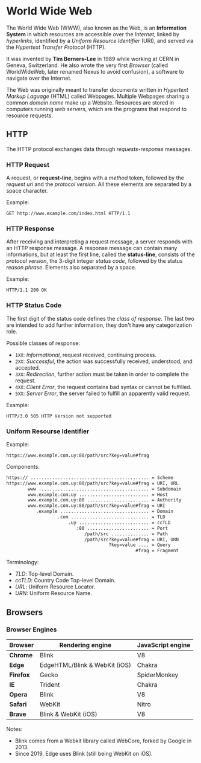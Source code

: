 # World Wide Web

The World Wide Web (WWW), also known as the Web, is an **Information System** in which resources are accessible over the *Internet*, linked by *hyperlinks*, identified by a *Uniform Resource Identifier* (URI), and served via the *Hypertext Transfer Protocol* (HTTP).

It was invented by **Tim Berners-Lee** in 1989 while working at CERN in Geneva, Switzerland. He also wrote the very first *Browser* (called WorldWideWeb, later renamed Nexus to avoid confusion), a software to navigate over the Internet.

The Web was originally meant to transfer documents written in *Hypertext Markup Laguage* (HTML) called Webpages. Multiple Webpages sharing a common *domain name* make up a Website. Resources are stored in computers running *web servers*, which are the programs that respond to resource requests.

<!-- https://en.wikipedia.org/wiki/World_Wide_Web -->
<!-- https://www.w3.org/People/Berners-Lee/WorldWideWeb.html -->

## HTTP

The HTTP protocol exchanges data through *requests-response* messages.

<!-- https://www.w3.org/Protocols/rfc2616/rfc2616.html -->

### HTTP Request

A request, or **request-line**, begins with a *method* token, followed by the *request uri* and the *protocol version*. All these elements are separated by a space character.

Example:

```http
GET http://www.example.com/index.html HTTP/1.1
```

### HTTP Response

After receiving and interpreting a request message, a server responds with an HTTP response message. A response message can contain many informations, but at least the first line, called the **status-line**, consists of the *protocol version*, the 3-digit integer *status code*, followed by the status *reason phrase*. Elements also separated by a space.

Example:

```http
HTTP/1.1 200 OK
```

### HTTP Status Code

The first digit of the status code defines the *class of response*. The last two are intended to add further information, they don't have any categorization role.

Possible classes of response:

- `1XX`: *Informational*, request received, continuing process.
- `2XX`: *Successful*, the action was successfully received, understood, and accepted.
- `3XX`: *Redirection*, further action must be taken in order to complete the request.
- `4XX`: *Client Error*, the request contains bad syntax or cannot be fulfilled.
- `5XX`: *Server Error*, the server failed to fulfill an apparently valid request.

Example:

```http
HTTP/3.0 505 HTTP Version not supported
```

<!-- https://www.w3.org/Protocols/rfc2616/rfc2616-sec10.html#sec10.1.1 -->

### Uniform Resourse Identifier

Example:

```uri
https://www.example.com.uy:80/path/src?key=value#frag
```

Components:

```txt
https:// ............................................ = Scheme
https://www.example.com.uy:80/path/src?key=value#frag = URI, URL
        www ......................................... = Subdomain
        www.example.com.uy .......................... = Host
        www.example.com.uy:80 ....................... = Authority
        www.example.com.uy:80/path/src?key=value#frag = URI
           .example ................................. = Domain
                   .com ............................. = TLD
                       .uy .......................... = ccTLD
                          :80 ....................... = Port
                             /path/src .............. = Path
                             /path/src?key=value#frag = URI, URN
                                      ?key=value .... = Query
                                                #frag = Fragment
```

Terminology:

- *TLD*: Top-level Domain.
- *ccTLD*: Country Code Top-level Domain.
- *URL*: Uniform Resource Locator.
- *URN*: Uniform Resource Name.

## Browsers

### Browser Engines

Browser|Rendering engine|JavaScript engine
---|---|---
**Chrome**|Blink|V8
**Edge**|EdgeHTML/Blink & WebKit (iOS)|Chakra
**Firefox**|Gecko|SpiderMonkey
**IE**|Trident|Chakra
**Opera**|Blink|V8
**Safari**|WebKit|Nitro
**Brave**|Blink & WebKit (iOS)|V8

Notes:

- Blink comes from a Webkit library called WebCore, forked by Google in 2013.
- Since 2019, Edge uses Blink (still being WebKit on iOS).
